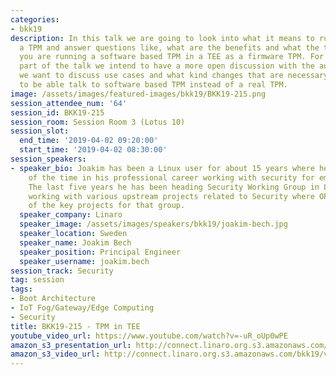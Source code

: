 ```yaml
---
categories:
- bkk19
description: In this talk we are going to look into what it means to run a TEE in
  a TPM and answer questions like, what are the benefits and what the trade-offs when
  you are running a software based TPM in a TEE as a firmware TPM. For the second
  part of the talk we intend to have a more open discussion with the audience, where
  we want to discuss use cases and what kind changes that are necessary in boot components
  to be able talk to software based TPM instead of a real TPM.
image: /assets/images/featured-images/bkk19/BKK19-215.png
session_attendee_num: '64'
session_id: BKK19-215
session_room: Session Room 3 (Lotus 10)
session_slot:
  end_time: '2019-04-02 09:20:00'
  start_time: '2019-04-02 08:30:00'
session_speakers:
- speaker_bio: Joakim has been a Linux user for about 15 years where he spent most
    of the time in his professional career working with security for embedded devices.
    The last five years he has been heading Security Working Group in Linaro who are
    working with various upstream projects related to Security where OP-TEE is one
    of the key projects for that group.
  speaker_company: Linaro
  speaker_image: /assets/images/speakers/bkk19/joakim-bech.jpg
  speaker_location: Sweden
  speaker_name: Joakim Bech
  speaker_position: Principal Engineer
  speaker_username: joakim.bech
session_track: Security
tag: session
tags:
- Boot Architecture
- IoT Fog/Gateway/Edge Computing
- Security
title: BKK19-215 - TPM in TEE
youtube_video_url: https://www.youtube.com/watch?v=-uR_oUp0wPE
amazon_s3_presentation_url: http://connect.linaro.org.s3.amazonaws.com/bkk19/presentations/bkk19-215.pdf
amazon_s3_video_url: http://connect.linaro.org.s3.amazonaws.com/bkk19/videos/bkk19-215.mp4
---
```

